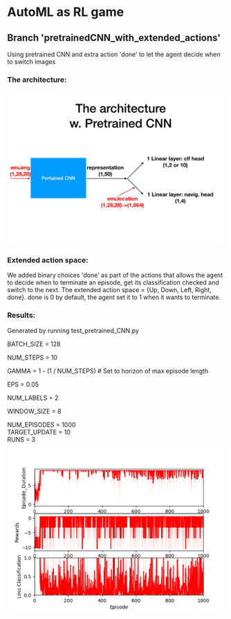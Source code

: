 # AutoML as RL game 

## Branch 'pretrainedCNN_with_extended_actions'
Using pretrained CNN and extra action 'done' to let the agent decide when to switch images

### The architecture:
![alt text](https://raw.githubusercontent.com/LishengSun/AutoML-as-RL-game/pretrainedCNN_with_extended_actions/figs/architecture_pretrainedCNN.png)

### Extended action space:
We added binary choices 'done' as part of the actions that allows the agent to decide when to terminate an episode, get its classification checked and switch to the next. The extended action space = {Up, Down, Left, Right, done}. done is 0 by default, the agent set it to 1 when it wants to terminate.

### Results:
Generated by running test_pretrained_CNN.py                            

BATCH_SIZE = 128                               

NUM_STEPS = 10                            

GAMMA = 1 - (1 / NUM_STEPS) # Set to horizon of max episode length                    

EPS = 0.05                             

NUM_LABELS = 2                                  

WINDOW_SIZE = 8                             

NUM_EPISODES = 1000                            
TARGET_UPDATE = 10                             
RUNS = 3                                      

![alt text](https://raw.githubusercontent.com/LishengSun/AutoML-as-RL-game/pretrainedCNN_with_extended_actions/figs/pretrainedCNN_extend_2labs_3runs_1000epis_10steps_8ws_rw-10.png)



